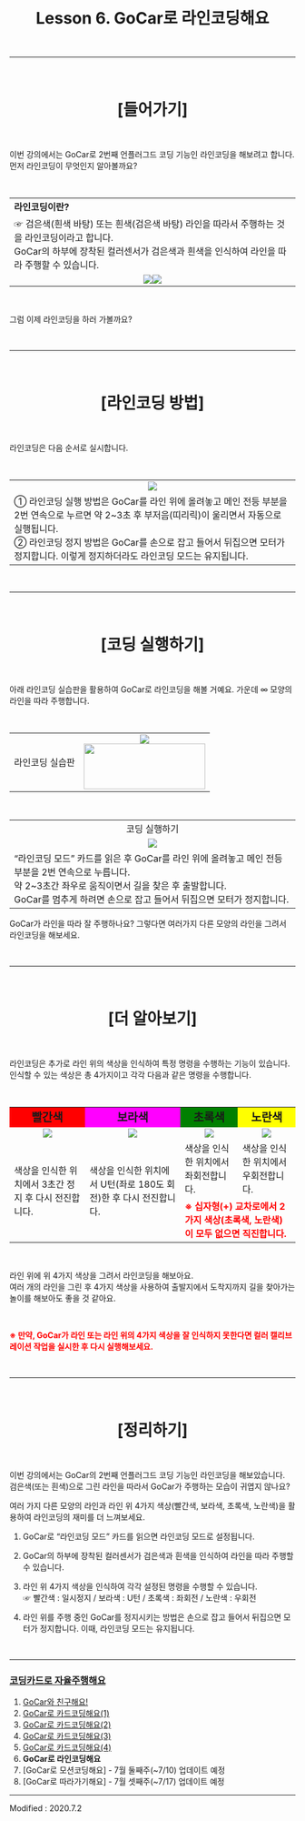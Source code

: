 <br>

<div align="center">
    <h1>Lesson 6. GoCar로 라인코딩해요</h1>
</div>

<br>

---

<br>


<div align="center">
    <h1>[들어가기]</h1>
</div>

<br>

이번 강의에서는 GoCar로 2번째 언플러그드 코딩 기능인 라인코딩을 해보려고 합니다. <br>
먼저 라인코딩이 무엇인지 알아볼까요?



<br>


<div align="center">
    <table>
        <tr>
            <td>
                <div align="left"><b>라인코딩이란?</b></div>
            </td>
        </tr>
        <tr>
            <td>
                <div align="left">☞	검은색(흰색 바탕) 또는 흰색(검은색 바탕) 라인을 따라서 주행하는 것을 라인코딩이라고 합니다. <br>
                GoCar의 하부에 장착된 컬러센서가 검은색과 흰색을 인식하여 라인을 따라 주행할 수 있습니다.
                </div>
            </td>
        </tr>
        <tr>
            <td>
                <div align="center">
                    <img src="images/image1.png"><img src="images/image2.png">
                </div>
            </td>
        </tr>
    </table>
</div>

<br>

그럼 이제 라인코딩을 하러 가볼까요?

<Br>

---

<br>


<div align="center">
    <h1>[라인코딩 방법]</h1>
</div>

<br>

라인코딩은 다음 순서로 실시합니다.

<br>

<div align="center">
    <table>
        <tr>
            <td>
                <div align="center"><img src="images/image3.png"></div>
            </td>
        </tr>
        <tr>
            <td>
                <div align="left">① 라인코딩 실행 방법은 GoCar를 라인 위에 올려놓고 메인 전등 부분을 2번 연속으로 누르면 약 2~3초 후 부저음(띠리릭)이 울리면서 자동으로 실행됩니다.<br>
                ② 라인코딩 정지 방법은 GoCar를 손으로 잡고 들어서 뒤집으면 모터가 정지합니다. 이렇게 정지하더라도 라인코딩 모드는 유지됩니다.
                </div>
            </td>
        </tr>
    </table>
</div>

<br>

---

<br>

<div align="center">
    <h1>[코딩 실행하기]</h1>
</div>

<br>

아래 라인코딩 실습판을 활용하여 GoCar로 라인코딩을 해볼 거예요. 가운데 ∞ 모양의 라인을 따라 주행합니다.

<br>

<div align="center">
    <table>
        <tr>
            <td>
                <div align="center">라인코딩 실습판</div>
            </td>
            <td>
                <div align="center"><img src="images/image4.jpg"><br>
                <a href="images/[Lesson6]GoCar_라인코딩실습판.pdf"><img src="images/image5.png" height="80" width="214" ></a></div>
            </td>
        </tr>
    </table>
</div>

<br>

<div align="center">
    <table>
        <tr>
            <td>
                <div align="center">코딩 실행하기
                </div>
            </td>
        </tr>
        <tr>
            <td>
                <div align="center"><img src="images/image6.png"></div>
            </td>
        </tr>
        <tr>
            <td>
                <div align="left">“라인코딩 모드” 카드를 읽은 후 GoCar를 라인 위에 올려놓고 메인 전등 부분을 2번 연속으로 누릅니다. <br>
                약 2~3초간 좌우로 움직이면서 길을 찾은 후 출발합니다. <br>
                GoCar를 멈추게 하려면 손으로 잡고 들어서 뒤집으면 모터가 정지합니다.
                </div>
            </td>
        </tr>
    </table>
</div>



GoCar가 라인을 따라 잘 주행하나요? 그렇다면 여러가지 다른 모양의 라인을 그려서 라인코딩을 해보세요.

<br>


---

<br>

<div align="center">
    <h1>[더 알아보기]</h1>
</div>

<br>

라인코딩은 추가로 라인 위의 색상을 인식하여 특정 명령을 수행하는 기능이 있습니다.<br> 인식할 수 있는 색상은 총 4가지이고 각각 다음과 같은 명령을 수행합니다.

<br>

<div align="center">
    <table>
        <tr>
            <td bgcolor="red">
                <div align="center"><span style="font-color:white; font-size:20px; font-weight:bold;">빨간색</span></div>
            </td>
            <td bgcolor="magenta">
                <div align="center"><span style="font-color:white; font-size:20px; font-weight:bold;">보라색</span></div>
            </td>
            <td bgcolor="green">
                <div align="center"><span style="font-color:white; font-size:20px; font-weight:bold;">초록색</span></div>
            </td>
            <td bgcolor="yellow">
                <div align="center"><span style="font-color:black; font-size:20px; font-weight:bold;">노란색</span></div>
            </td>
        </tr>
        <tr>
            <td>
                <div align="center">
                <img src="images/image7.png"></div>
            </td>
            <td>
                <div align="center">
                <img src="images/image8.png">
                </div>
            </td>
            <td>
                <div align="center">
                <img src="images/image9.png">
                </div>
            </td>
            <td>
                <div align="center">
                <img src="images/image10.png">
                </div>
            </td>
        </tr>
        <tr>
            <td rowspan="2">색상을 인식한 위치에서 3초간 정지 후 다시 전진합니다.
            </td>
            <td rowspan="2">색상을 인식한 위치에서 U턴(좌로 180도 회전)한 후 다시 전진합니다.
            </td>
            <td>색상을 인식한 위치에서 좌회전합니다.
            </td>
            <td>색상을 인식한 위치에서 우회전합니다.
            </td>
        </tr>
        <tr>
            <td colspan="2"><font color="red"><b>※ 십자형(+) 교차로에서 2가지 색상(초록색, 노란색)이 모두 없으면 직진합니다.</b>
            </td>
        </tr>
    </table>
</div>

<br>

라인 위에 위 4가지 색상을 그려서 라인코딩을 해보아요. <br>
여러 개의 라인을 그린 후 4가지 색상을 사용하여 출발지에서 도착지까지 길을 찾아가는 놀이를 해보아도 좋을 것 같아요.

<br>

<font color="red"><b>※ 만약, GoCar가 라인 또는 라인 위의 4가지 색상을 잘 인식하지 못한다면 컬러 캘리브레이션 작업을 실시한 후 다시 실행해보세요.</b></font>

<br>

---

<br>

<div align="center">
    <h1>[정리하기]</h1>
</div>

<br>

이번 강의에서는 GoCar의 2번째 언플러그드 코딩 기능인 라인코딩을 해보았습니다. <br>
검은색(또는 흰색)으로 그린 라인을 따라서 GoCar가 주행하는 모습이 귀엽지 않나요?<Br>

여러 가지 다른 모양의 라인과 라인 위 4가지 색상(빨간색, 보라색, 초록색, 노란색)을 활용하여 라인코딩의 재미를 더 느껴보세요.



1. GoCar로 “라인코딩 모드” 카드를 읽으면 라인코딩 모드로 설정됩니다.

2. GoCar의 하부에 장착된 컬러센서가 검은색과 흰색을 인식하여 라인을 따라 주행할 수 있습니다.

3. 라인 위 4가지 색상을 인식하여 각각 설정된 명령을 수행할 수 있습니다.<br>
    ☞	빨간색 : 일시정지 / 보라색 : U턴 / 초록색 : 좌회전 / 노란색 : 우회전

4. 라인 위를 주행 중인 GoCar를 정지시키는 방법은 손으로 잡고 들어서 뒤집으면 모터가 정지합니다. 이때, 라인코딩 모드는 유지됩니다.

<br>

---

### [코딩카드로 자율주행해요](../)

 1. [GoCar와 친구해요!](../lesson1)
 2. [GoCar로 카드코딩해요(1)](../lesson2)
 3. [GoCar로 카드코딩해요(2)](../lesson3)
 4. [GoCar로 카드코딩해요(3)](../lesson4)
 5. [GoCar로 카드코딩해요(4)](../lesson5)
 6. **GoCar로 라인코딩해요**
 7. [GoCar로 모션코딩해요] - 7월 둘째주(~7/10) 업데이트 예정
 8. [GoCar로 따라가기해요] - 7월 셋째주(~7/17) 업데이트 예정

---

Modified : 2020.7.2